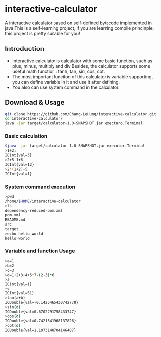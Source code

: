 # interactive-calculator

A interactive calculator based on self-defined bytecode implemented in java.This is a self-learning project, if you are learning compile princinple, this project is pretty suitable for you!

## Introduction

- Interactive calculator is calculator with some basic function, such as plus, minus, multiply and div.Besides, the calculator supports some useful math function : tanh, tan, sin, cos, cot.
- The most important funciton of this calculator is variable supporting, you can define variable in it and use it after defining.
- You also can use system command in the calculator.

## Download & Usage

```bash
git clone https://github.com/Chang-LeHung/interactive-calculator.git
cd interactive-calculator/
java -jar target/calculator-1.0-SNAPSHOT.jar execturo.Terminal
```

### Basic calculation

```bash
$java -jar target/calculator-1.0-SNAPSHOT.jar executor.Terminal
>1+2;
ICInt{val=3}
>2+5-1+6
ICInt{val=12}
>2*(1+2)-5
ICInt{val=1}
```

### System command execution

```bash
>pwd
/home/$HOME/interactive-calculator
>ls
dependency-reduced-pom.xml
pom.xml
README.md
src
target
>echo hello world
hello world
```

### Variable and function Usage

```bash
>a=1
>b=2
>c=3
>d=1+2+3+4+5*7-(2-3)*6
>a
ICInt{val=1}
>d
ICInt{val=51}
>tan(a+b)
ICDouble{val=-0.1425465430742778}
>sin(d)
ICDouble{val=0.6702291758433747}
>cos(d)
ICDouble{val=0.7421541968137826}
>cot(d)
ICDouble{val=1.1073140704146487}
```


